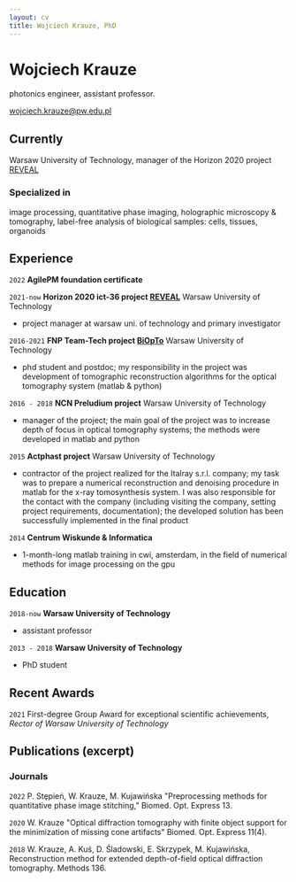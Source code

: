 ```yaml
---
layout: cv
title: Wojciech Krauze, PhD
---
```

# Wojciech Krauze
photonics engineer, assistant professor.

<div id="webaddress">
<a href="wojciech.krauze@pw.edu.pl">wojciech.krauze@pw.edu.pl</a>
</div>


## Currently

Warsaw University of Technology, manager of the Horizon 2020 project [REVEAL](http://reveal-h2020.eu/)

### Specialized in

image processing, quantitative phase imaging, holographic microscopy & tomography, label-free analysis of biological samples: cells, tissues, organoids

## Experience

`2022`
__AgilePM foundation certificate__


`2021-now`
__Horizon 2020 ict-36 project [REVEAL](http://reveal-h2020.eu/)__ Warsaw University of Technology

- project manager at warsaw uni. of technology and primary investigator

`2016-2021`
__FNP Team-Tech project [BiOpTo](https://www.biophase.pl/)__ Warsaw University of Technology

- phd student and postdoc; my responsibility in the project was development of tomographic reconstruction algorithms for the optical tomography system (matlab & python)

`2016 - 2018`
__NCN Preludium project__ Warsaw University of Technology

- manager of the project; the main goal of the project was to increase depth of focus in optical tomography systems; the methods were developed in matlab and python

`2015`
__Actphast project__ Warsaw University of Technology

- contractor of the project realized for the Italray s.r.l. company; my task was to prepare a numerical reconstruction and denoising procedure in matlab for the x-ray tomosynthesis system. I was also responsible for the contact with the company (including visiting the company, setting project requirements, documentation); the developed solution has been successfully implemented in the final product

`2014`
__Centrum Wiskunde & Informatica__

- 1-month-long matlab training in cwi, amsterdam, in the field of numerical methods for image processing on the gpu

## Education

`2018-now`
__Warsaw University of Technology__

- assistant professor

`2013 - 2018`
__Warsaw University of Technology__

- PhD student



## Recent Awards

`2021`
First-degree Group Award for exceptional scientific achievements, *Rector of Warsaw University of Technology*




## Publications (excerpt)

<!-- Full list available: [online](https://scholar.google.pl/citations?user=PHKwIp8AAAAJ) -->

### Journals

`2022`
P. Stȩpień, W. Krauze, M. Kujawińska "Preprocessing methods for quantitative phase image stitching," Biomed. Opt. Express 13.

`2020`
W. Krauze "Optical diffraction tomography with finite object support for the minimization of missing cone artifacts" Biomed. Opt. Express 11(4).

`2018`
W. Krauze, A. Kuś, D. Śladowski, E. Skrzypek, M. Kujawińska, Reconstruction method for extended depth-of-field optical diffraction tomography. Methods 136. 




<!-- ### Footer

Last updated: July 2022 -->


